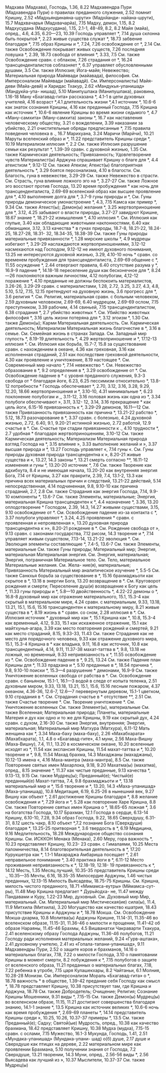 Мадхава (Мадхава), Господь, 1.36, 8.22
Мадхавендра Пури (Мадхавендра Пури) о правилах преданного служения, 2.52
помнит Кришну, 2.52 «Мадхьяндинаяна-шрути» (Мадхйанди- найана-шрути), 15.7 
Мадхвачарья (Мадхвачарйа), 7.15 
Мадху, демон, 1.15, 8.2 
Мадхусудана (Мадхусудана), 1.15, 2.1-1, 48-49, 8.2, 8.2
Майя (майа), опред., 4.6, 4.35, 6.20—23, 10.39
Господь управляет *, 7.14 
душа склонна быть покрытой *, 2.23 
живые существа служат *, 18.73 
забвение благодаря *, 7.15 
образ Кришны и *, 7.24, 7.26 
освобождение от *, 2.14 
	См. также Освобождение покрывает живых существ, 7.26 
последняя ловушка *, 2.39, 18.73 
свобода от влияния *, 3.33, 7.5 
	См. также Освобождение сравн. с облаком, 7.26 
страдания от *, 16.24
трансценденталистов соблазняет *, 6.37
управляет обусловленными душами, 3.5
См. также Иллюзия; Йога-майя; Невежество; Материальная природа
Майявади (майавада), философия.
	См. Имперсонализм
Майявади (майавадй).
	См. Имперсоналисты)
Майя-деви (Майа-девй) и Харидас Тхакур, 2.62
«Мандукья-упанишад» (Мандукйа-упа- нишад), 5.10
Манипушпака (Манипушпака), раковина, 1.16-18
Ману
«Бхагавад-гита» рассказана *, 4.1-1 
в цепи духовных учителей, 4.16 
возраст *,4.1 
длительность жизни *,4.1 
источник *, 10.6-6 
как знаток сознания Кришны, 4.16 
как преданный Господа, 7.15 
Кришна как источник *, 10.6-6 
явление Кришны во время жизни седьмого *, 4.7
«Ману-самхита» (Ману-самхита) законы *, 16.7
как наставления человеческому обществу, 3.21 
о
вожделении, 3.39 
наказании за убийство, 2.21 
очистительные обряды предписанные *, 7.15
правила поведения человека в ., 16.7 
Марихуана, 3.24 
Маричи (Марйчи), 10.21 
Маруты
вселенский образ и *, 11.22 
представитель Кришны среди *, 10.19  Материализм иллюзия *, 2.2
См. также Иллюзия разрушение семьи как результат *, 1.39-39
сравн. с духовной жизнью, 1.35 
	См. также Кармическая деятельность; Привязанность; Удовлетворение чувств
Материалист(ы)
Арджуна спрашивает Кришну о благе для *, 4.4 
атеистизм *, 9.12-12
См. также Атеизм; Атеист(ы) благоприятная деятельность *, 3.29 
боятся персонализма, 4.10 
в благости.
	См. Благость, гуна в невежестве, 3.29-29 
	См. также Невежество в страсти.
	См. Страсть, гуна влияние ложного эго на *, 3.27-27 
	См. также Ложное эго восстают против Господа, 13.20 
время пробуждения * как ночь для трансценденталиста, 2.69-69 
вселенский образ как высшее проявление для *, 4.10 
выполнение долга для *, 3.7-9 
гуны природы и *,
	См. Гуны природы
демоническое умонастроение *, 4.3, 7.15
Камса как пример *, 9.34 
	См. также Атеист(ы); Демон(ы) желания *, 3.25
жертвоприношение для *, 3.12, 4.25
забывают о власти природы, 3.27-27
завидуют Кришне, 18.67
знание *, 18.21-22
измышления *, 4.10
иллюзия *.
	См. Иллюзия
как глупые, 3.40
как обладающие животными наклонностями, 6.40 
как обманщики, 3.12, 3.13 
качества *
в гунах природы, 18.7-8, 18.21-22, 18.24-25, 18.27-28, 18.31- 32, 18.34-35, 18.38-39 
	См. также Гуны природы материальные привязанности *, 1.28 
мирские школы *, 4.9 
мудрецы избегают *, 3.29-29 
наслаждаются жертвоприношениями, 3.12-12
насмехаются над Господом, 9.12-12 
не имеют духовного понимания, 13.25 
не интересуются духовной жизнью, 3.29, 4.10-10 
ночь * сравн. со временем пробуждения для трансценденталиста, 2.69-69 
общение с *, 11.55
осуждение *, 2.44 
отвергают правила, 6.40 
отсутствие разума у *, 16.9-9 
падение *, 14.18-18 
переселение души как бесконечное для *, 8.24—26 
поклоняются
важным личностям, 4.12 
полубогам, 4,12-12 
поражение *, 4.10 
преданные
не должны беспокоить материалистов, 3.26-26, 3.29-29 
сравн. с материалистами, 1.28, 2.72, 3.25, 3.27, 4.3, 4.8, 5.10, 5.12, 7.15, 12.15
претендуют на духовную жизнь, 3.6 
прогресс для *, 3.6
религия *.
	См. Религия, материальная сравн. с
больным человеком, 2.59 
духовным человеком, 2.69-69, 6.40
мудрецом, 2.69-69 
ослом, 7.15 
преступником, 3.39 
рабочим, 4.14 
свиньей, 7.15
трансценденталистом, 6.38 
страдания *, 2.7
убийство животных *.
	См. Убийство животных философия *, 3.16 
цель жизни потеряна для *, 3.12 
эгоизм *, 1.30
См. также Демон(ы); Карми Материальная деятельность.
	См. Кармическая деятельность; Материализм Материальная жизнь благочестие в *, 3.16 
в семье.
	См. Семейная жизнь в странах Запада.
	См. Западный мир глупость *, 8.19-19 
длительность *, 4.29 
жертвоприношение и *, 17.12-13 
иллюзия *.
	См. Иллюзия как борьба, 15.7-7, 15.8
за существование сравн. с нахождением в океане, 4.36 
как греховная, 3.16 
как исполненная страданий, 2.51 
как последствие греховной деятельности, 4.30
как проявление и уничтожение, 8.19
настоящее *.
	См. Современный мир начало *, 7.14
невежество *.
	См. Невежество образование в *, 9.2 
определения в *, 3.29 
освобождение от *.
	См. Освобождение падение в *
с уровня преданного служения, 9.3-3
свобода от * благодаря йоге, 6.23, 6.25
пессимизм относительно *, 13.8-12 
потребности *
Господь обеспечивает *, 2.70, 3.12, 3.16, 3.28, 9.29, 12.20, 18.66
жертвоприношения и *, 3.10-10, 4.31
минимальные *, 6.23 
поклонение полубогам и ,, 3.11-12, 3.16 
половая жизнь как одна из *, 3.34
полубоги обеспечивают », 3.11, 3.12- 12, 3.14, 3.16 
прекращение * как цель йоги, 6.15-16
привязанность к *, 3.29-29 
демонов, 16.11—12 
	См. также Привязанность привязанность как причина *, 13.21-22 
рабство *, 5.12, 18.73 
разочарование в *, 3.37 
сравн. с
болезнью, 4.24
духовной жизнью, 2.72, 6.40, 9.1, 9.20-21
истинной жизнью, 2.72 
работой, 12.9 
счастье в *.
	См. Счастье три стадии привязанности к ., 4.10 
трудности *, 2.7
удобная * благодаря жертвоприношениям, 3.10-12
См. также Кармическая деятельность; Материализм Материальная природа взгляд Господа на *, 3.15 
влияние », 3.33
выполнение желаний и », 3.37 
высшая природа и *, 13.27
Господь управляет «, 7.14 
гуны «.
	См. Гуны природы духовная природа трансцендентна к », 8.20-21
живые существа и «, 13.27, 14.3 
законы *, 13.21
смерть согласно **, 16.11-12 
изменения и гуны *, 13.20-20 
источник *, 7.6
См. также Творение как адхибхута, 8.4
и не имеющая начала, 13.20-20 
как внутренняя энергия Бога, 7.14 
от Кришны, 3.27 
как пракрити, 2.39, 7.4, 13.1-2, 13.3 
как причина
всех материальных причин и следствий, 13.21-22 
действий, 5.14 
непосредственная, 4.14 
подчиненная, 9.8, 9.10-10 
как причина страданий, 2.7, 2.8 
	См. также Страдания как энергия Господа, 7.14, 9.9-10 
компоненты *, 13.6-7
См. также Элементы, материальные; Энергия, материальная Кришна трансцендентен к *, 4.4 
назначение *, 3.36, 13.20 
оплодотворение *
Господом, 2.39, 14.3, 14.27 
живыми существами, 3.15, 9.10 
освобождение от *.
	См. Освобождение
падение из-за контакта с *, 3.37 
полубоги управляют *, 3.24, 4.25
проявления * сравн. с проявленная и непроявленная », 13.20
духовная природа трансцендентна к »», 8.20-21
рождение в *.
	См. Рождение свобода от », 9.13 
сравн. с
законами государства, 7.12 
рисом, 14.3 
творение и *, 7.14 
управляет живым существом, 7.13-14, 13.21-22 
эволюция *.
	См. Эволюция элементы составляющие *, 7.4-5, 13.6-7
См. также Элементы, материальные
См. также Гуны природы; Материальный мир; Энергия, материальная
Материальная энергия.
	См. Энергия, материальная; Энергия, пограничная Материальное тело.
	См. Тело, материальное
Материальные желания.
	См. Жела-
ние(я), материальные; Привязанность
Материальный мир
аналитическое изучение *, 5.5-5 
	См. также Санкхья борьба за существование в *, 15.16 
брахмаджьоти как скрытое в *, 13.18 
в энергии Бога, 13.20 
возвращение в *.
	См. Круговорот рождения и
	 смерти; Переселение душ(и)
возвращение к Богу как цель *, 11.33
гуны природы и *, 5.8—10 
двойственность *, 4.22-22 
демоны о *, 16.8-8 
духовный мир
как отражение материального, 15.1, 15.3-4
как скрытый в материальном мире, 4.24
сравн. с материальным, 9.33, 13.18, 13.21, 15.1, 15.6, 15.16 
трансцендентен к материальному миру, 8.21
живые существа в *, 8.19 
жизнь в * сравн. со сном, 2.28 
иллюзия в *.
	См. Иллюзия источник *
духовный мир как *, 15.1 
Кришна как *, 10.8, 15.3-4 
как временный, 4.12, 9.33, 15.1 
как искаженное отражение, 15.1 
как майтхунья-агара, 3.39 
как место повторения рождений и
	 смертей, 9.21
как место страданий, 8.15, 9.33-33, 11.43
См. также Страдания как не место для порядочного человека, 9.33
как отражение духовного мира, 15.1, 15.3-4 
Кришна в *
как владыка, 9.11, 16.8 
как источник, 10.8 
как трансцендентный, 4.14, 9.11, 11.37-38
махат-таттва в *, 9.8, 13.18 
не ложный, но временный, 9.33 
непривязанность к *, 11.55 
освобождение из *.
	См. Освобождение
падение в *, 9.25, 13.24 
	См. также Падение план Кришны для *, 11.33 
прадхана и *, 5.10 
преданные в *, 18.54 
причина *, 9.8, 9.10-10 
поиски *, 15.3—4 
разрушение * демонами, 16.9-9 
	См. также Уничтожение вселенных
свобода от рабства в *.
	См. Освобождение сравн. с
баньяном, 15.1-1, 16.1—3 
водой в следе от копыта теленка, 2.51
духовным миром, 9.33, 13.18, 13.21, 15.1, 15.6, 15.16 
лесным пожаром, 4.37 
океаном, 4.36-36, 12.6-7, 12.6—7 
перевернутым деревом, 15.1-1 
цветком, 9.10
страдания в *.
	См. Страдания счастье в *
отсутствие **, 2.51 
	См. также Счастье творение *.
	См. Творение уничтожение *.
	См. Уничтожение вселенных
См. также Элемент(ы), материальные
См. также Вселенная; Материальная природа; Планеты, материальные
Материя
и дух как одно и то же для Кришны, 9.19
как скрытый дух, 4.24
сравн. с духом, 2.16-30
См. также Энергия, внутренняя;
Энергия, материальная; Материальный мир Матхура (Матхура), 6.11-12 
Мать
женщина как *, 3.34
Маха-баху (маха-баху), 2.26 «Махабхарата» (Махабхарата), 1.1, 4.8
о
«Бхагавад-гите», 4.1 
муни, 2.56
Маха-Вишну (Маха-Вишну), 7.4, 11.1, 13.20
в космическом океане, 10.20 
вселенные исходят из *, 11.54 
как экспансия Кришны, 11.54 
махат-таттва и *, 10.20 
творение и *, 9.8, 11.54 
Махад брахма, 14.3 
Махаджаны (махаджаны), 10.12-13 
имена «, 4.16
Маха-мантра (маха-мантра), 8.5 
	См. также Повторение святых имен
Махарлока, 9.18, 9.20 
Махатма(ы) (махатма), опред., 8.15 
значение *, 11.37 
как чистые преданные, 9.13 
качества *, 9.13-13, 9.15 
	См. также Мудрец(ы); Преданный(е); Чистый(е) преданный(е) Махат-таттва, 7.4, 9.8 
брахмаджьоти и *, 13.18 
материальный мир и *, 15.6 
творение и *, 13.20, 14.3 «Маха-упанишад» (Маха-упанишад), 10.8 
Медитация, 6.19, 6.25-26 
в нынешний век, 9.27 
Вишну как объект *, 2.61 
достижение Кришны благодаря *, 8.8 
желание освобождения и *, 7.29 
йога и *, 5.28
как повторение Харе Кришна, 8.8 
	См. также Повторение святых имен
Кришна о *, 18.65-65 
ложная *, 3.6 
на
богатства Господа, 10.17 
Брахман, 12.1 
Господа в сердце, 6.13-14 
Кришну, 6.10-10, 7.28, 9.34 
образ Господа, 9.22, 18.65 
Сверхдушу, 6.31-31, 8.12 
шесть чакр, 8.10 
объект *,7.2
познание Бога (Сверхдуши) благодаря *, 13.25-25 
притворная *, 3.6
твердость в *, 6.19 
Медицина, 9.16 
Медлительность, 18.28 
Международное общество сознания Кришны.
	См. ИСККОН Менака (Менака), 2.60 
Меру, гора
важность *, 10.23 
представляет Кришну, 10.23- 23
сравн. с Гималаями, 10.25 
Места паломничества, 8.14
благотворительная деятельность в *, 17.20
Курукшетра как *, 1.1-1 
Махараджа Амбариша посещает *, 2.61
неправильное понимание *, 3.40 
практика йоги в *, 6.11-12 
Место проживания
непривязанность к *, 12.18-19, 12.18- 19
привязанность к *, 14.12 
Месть, 1.35 
Месяц
лучший, 10.35-35 
представитель Кришны среди ., 10.35—35 
Мечты, 6.16, 18.35-35 
Милосердие Арджуны, 1.46 
чистых преданных, 12.13-15 
Милость
Вьясадевы, 18.75-75 
Кришны.
	См. Кришна, милость чистого преданного, 18.71 «Мимамса-еутры» (Мймамса-сут- ры), 11.48
Мир
Кришна предлагает * Дурьйодха- не, 11.47
между Пандавами и Куру, 1.22-23 
Мир, духовный.
	См. Духовный мир Мир, материальный.
	См. Материальный мир
Мистическая(ие) сила(ы), 11.4, 11.9
Митхила (Митхила), 3.20 
Могущество
как качество кшатрия, 18.43 
присутствие Кришны и Арджуны и *, 18.78
Мокша.
	См. Освобождение Мокша-дхарма, 10.8
Молитва(ы)
Арджуны Кришне, 11.14-31, 11.35-46
во вселенском образе, 11.15-31, 11.36-46
о милости и прощении, 11.41-42 
об образе Нараяны, 11.45-46 
Брахмы, 4.5
Вишванатхи Чакраварти Тхакура, 2.41
вселенскому образу Господа Арджуны, 11.36-46 
полубогов, 11.21
Господу ради исполнения материальных желаний, 9.24 «Гурв-аштака», 2.41 
духовному учителю, 2.41 
из «Гопала-тапани-упанишад», 9.11 
Мадхавендры Пури, 2.52 
о защите коров и брахманов, 14.16 
о материальных благах, 7.18, 7.22
о милости Господа, 3.10 
о памятовании Кришны в момент
	 смерти, 8.2 
побуждения к *, 7.15 
полубогов о защите от вселенского образа, 11.21
преданных о материальных благах, 7.18, 7.22 
ребенка в утробе, 7.15 
царя Кулашекхары, 8.2 
Чайтаньи, 6.1 
Молния, 10.28-28 
Монизм.
	См. Имперсонализм Мораль
«Бхагавад-гита» о *, 18.78 
важность * в обществе, 1.39-42 
предание себя Господу как
	 смысл *, 18.78 
представляет Кришну, 10.38 
присутствует там, где Кришна и Арджуна, 18.78
См. также Добродетель; Очищение; Религия; Сознание Кришны Мошенники, 9.31 
виды *, 7.15-15 
	См. также Демон(ы)
Мудрец(ы)
во вселенском образе, 11.15, 11.21
достигают совершенства благодаря знанию, 14.1-1 
знание *, 13.5
Кришна как источник великих *, 10.6-6
ночь как время пробуждения *, 2.69-69 
планеты *, 14.14 
представитель Кришны среди », 10.25, 10.26, 10.37-37 
примеры *, 13.5
См. также Преданный(е); Садху; Святой(ые)
Мудрость, опред., 10.38
как качество брахмана, 18.42 
представляет Кришну, 10.38 
Мудха (мудха), 7.15-15 
сравн. с ослами, 7.15 
Мужество, 16.1-3 
Мукунда, Господь, 1.41, 2.51 «Мундака-упанишад» (Мундака-упани- шад) о(б) душе, 2.17
душе и Сверхдуше как птицах на дереве, 2.22
материальном мире как проявлении Брахмана, 5.10
получении знания от Господа, 7.2 
Сверхдуше, 13.21 
творении, 14.3 
Муни, опред., 2.56-56 
виды *, 2.56
Вьясадева как лучший из », 10.37
Мыслители, 10.37-37 
	См. также Мудрец(ы)
